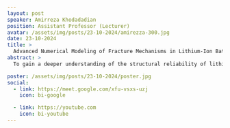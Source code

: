 ```yaml
---
layout: post
speaker: Amirreza Khodadadian
position: Assistant Professor (Lecturer)
avatar: /assets/img/posts/23-10-2024/amirezza-300.jpg
date: 23-10-2024
title: >
  Advanced Numerical Modeling of Fracture Mechanisms in Lithium-Ion Batteries During Charge/Discharge Cycles:Implementation Using FEniCS
abstract: >
  To gain a deeper understanding of the structural reliability of lithium-ion battery electrodes and the nucleation and propagation of cracks during charge and discharge cycles, it is essential to enhance our knowledge of the degradation mechanisms affecting electrode particles. In this presentation, we introduce a rigorous mathematical formulation for the fatigue failure theory in lithium-ion battery electrode particles, specifically addressing lithium diffusion-induced fracture. Predicting fatigue cracking during the charge andescriptiond discharge cycles of lithium-ion batteries is a complex and critical task, pivotal for various electronic applications. To simulate fatigue cracking, we employ the phase-field approach, a widely adopted framework for modeling and computing fracture phenomena in solids. Our primary objective is to describe a variationally consistent energetic formulation based on incremental energy minimization for gradient-extended dissipative solids. This formulation results in a coupled system of partial differential equations (PDEs) that govern the gradient-extended elastic-chemo damage response. Given that the damage mechanisms in lithium-ion battery electrode particles are due to swelling and shrinkage effects, we perform an additive decomposition of the strain tensor. The developed chemo-mechanical model is implemented in FEniCS, a popular open-source computing platform for solving PDEs, which facilitates the implementation of parallel finite element method (FEM) simulations. Several numerical simulations with different case studies are conducted to demonstrate the efficiency and validity of our algorithmic developments.

poster: /assets/img/posts/23-10-2024/poster.jpg
social:
  - link: https://meet.google.com/xfu-vsxs-uzj
    icon: bi-google

  - link: https://youtube.com
    icon: bi-youtube
---
```

